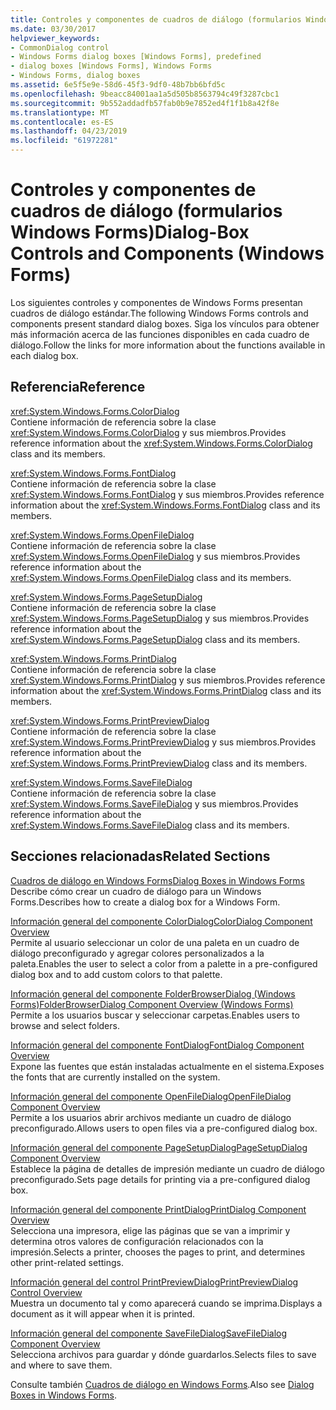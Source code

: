 ```yaml
---
title: Controles y componentes de cuadros de diálogo (formularios Windows Forms)
ms.date: 03/30/2017
helpviewer_keywords:
- CommonDialog control
- Windows Forms dialog boxes [Windows Forms], predefined
- dialog boxes [Windows Forms], Windows Forms
- Windows Forms, dialog boxes
ms.assetid: 6e5f5e9e-58d6-45f3-9df0-48b7bb6bfd5c
ms.openlocfilehash: 9beacc84001aa1a5d505b8563794c49f3287cbc1
ms.sourcegitcommit: 9b552addadfb57fab0b9e7852ed4f1f1b8a42f8e
ms.translationtype: MT
ms.contentlocale: es-ES
ms.lasthandoff: 04/23/2019
ms.locfileid: "61972281"
---
```

# <a name="dialog-box-controls-and-components-windows-forms"></a><span data-ttu-id="52813-102">Controles y componentes de cuadros de diálogo (formularios Windows Forms)</span><span class="sxs-lookup"><span data-stu-id="52813-102">Dialog-Box Controls and Components (Windows Forms)</span></span>
<span data-ttu-id="52813-103">Los siguientes controles y componentes de Windows Forms presentan cuadros de diálogo estándar.</span><span class="sxs-lookup"><span data-stu-id="52813-103">The following Windows Forms controls and components present standard dialog boxes.</span></span> <span data-ttu-id="52813-104">Siga los vínculos para obtener más información acerca de las funciones disponibles en cada cuadro de diálogo.</span><span class="sxs-lookup"><span data-stu-id="52813-104">Follow the links for more information about the functions available in each dialog box.</span></span>  
  
## <a name="reference"></a><span data-ttu-id="52813-105">Referencia</span><span class="sxs-lookup"><span data-stu-id="52813-105">Reference</span></span>  
 <xref:System.Windows.Forms.ColorDialog>  
 <span data-ttu-id="52813-106">Contiene información de referencia sobre la clase <xref:System.Windows.Forms.ColorDialog> y sus miembros.</span><span class="sxs-lookup"><span data-stu-id="52813-106">Provides reference information about the <xref:System.Windows.Forms.ColorDialog> class and its members.</span></span>  
  
 <xref:System.Windows.Forms.FontDialog>  
 <span data-ttu-id="52813-107">Contiene información de referencia sobre la clase <xref:System.Windows.Forms.FontDialog> y sus miembros.</span><span class="sxs-lookup"><span data-stu-id="52813-107">Provides reference information about the <xref:System.Windows.Forms.FontDialog> class and its members.</span></span>  
  
 <xref:System.Windows.Forms.OpenFileDialog>  
 <span data-ttu-id="52813-108">Contiene información de referencia sobre la clase <xref:System.Windows.Forms.OpenFileDialog> y sus miembros.</span><span class="sxs-lookup"><span data-stu-id="52813-108">Provides reference information about the <xref:System.Windows.Forms.OpenFileDialog> class and its members.</span></span>  
  
 <xref:System.Windows.Forms.PageSetupDialog>  
 <span data-ttu-id="52813-109">Contiene información de referencia sobre la clase <xref:System.Windows.Forms.PageSetupDialog> y sus miembros.</span><span class="sxs-lookup"><span data-stu-id="52813-109">Provides reference information about the <xref:System.Windows.Forms.PageSetupDialog> class and its members.</span></span>  
  
 <xref:System.Windows.Forms.PrintDialog>  
 <span data-ttu-id="52813-110">Contiene información de referencia sobre la clase <xref:System.Windows.Forms.PrintDialog> y sus miembros.</span><span class="sxs-lookup"><span data-stu-id="52813-110">Provides reference information about the <xref:System.Windows.Forms.PrintDialog> class and its members.</span></span>  
  
 <xref:System.Windows.Forms.PrintPreviewDialog>  
 <span data-ttu-id="52813-111">Contiene información de referencia sobre la clase <xref:System.Windows.Forms.PrintPreviewDialog> y sus miembros.</span><span class="sxs-lookup"><span data-stu-id="52813-111">Provides reference information about the <xref:System.Windows.Forms.PrintPreviewDialog> class and its members.</span></span>  
  
 <xref:System.Windows.Forms.SaveFileDialog>  
 <span data-ttu-id="52813-112">Contiene información de referencia sobre la clase <xref:System.Windows.Forms.SaveFileDialog> y sus miembros.</span><span class="sxs-lookup"><span data-stu-id="52813-112">Provides reference information about the <xref:System.Windows.Forms.SaveFileDialog> class and its members.</span></span>  
  
## <a name="related-sections"></a><span data-ttu-id="52813-113">Secciones relacionadas</span><span class="sxs-lookup"><span data-stu-id="52813-113">Related Sections</span></span>  
 [<span data-ttu-id="52813-114">Cuadros de diálogo en Windows Forms</span><span class="sxs-lookup"><span data-stu-id="52813-114">Dialog Boxes in Windows Forms</span></span>](../dialog-boxes-in-windows-forms.md)  
 <span data-ttu-id="52813-115">Describe cómo crear un cuadro de diálogo para un Windows Forms.</span><span class="sxs-lookup"><span data-stu-id="52813-115">Describes how to create a dialog box for a Windows Form.</span></span>  
  
 [<span data-ttu-id="52813-116">Información general del componente ColorDialog</span><span class="sxs-lookup"><span data-stu-id="52813-116">ColorDialog Component Overview</span></span>](colordialog-component-overview-windows-forms.md)  
 <span data-ttu-id="52813-117">Permite al usuario seleccionar un color de una paleta en un cuadro de diálogo preconfigurado y agregar colores personalizados a la paleta.</span><span class="sxs-lookup"><span data-stu-id="52813-117">Enables the user to select a color from a palette in a pre-configured dialog box and to add custom colors to that palette.</span></span>  
  
 [<span data-ttu-id="52813-118">Información general del componente FolderBrowserDialog (Windows Forms)</span><span class="sxs-lookup"><span data-stu-id="52813-118">FolderBrowserDialog Component Overview (Windows Forms)</span></span>](folderbrowserdialog-component-overview-windows-forms.md)  
 <span data-ttu-id="52813-119">Permite a los usuarios buscar y seleccionar carpetas.</span><span class="sxs-lookup"><span data-stu-id="52813-119">Enables users to browse and select folders.</span></span>  
  
 [<span data-ttu-id="52813-120">Información general del componente FontDialog</span><span class="sxs-lookup"><span data-stu-id="52813-120">FontDialog Component Overview</span></span>](fontdialog-component-overview-windows-forms.md)  
 <span data-ttu-id="52813-121">Expone las fuentes que están instaladas actualmente en el sistema.</span><span class="sxs-lookup"><span data-stu-id="52813-121">Exposes the fonts that are currently installed on the system.</span></span>  
  
 [<span data-ttu-id="52813-122">Información general del componente OpenFileDialog</span><span class="sxs-lookup"><span data-stu-id="52813-122">OpenFileDialog Component Overview</span></span>](openfiledialog-component-overview-windows-forms.md)  
 <span data-ttu-id="52813-123">Permite a los usuarios abrir archivos mediante un cuadro de diálogo preconfigurado.</span><span class="sxs-lookup"><span data-stu-id="52813-123">Allows users to open files via a pre-configured dialog box.</span></span>  
  
 [<span data-ttu-id="52813-124">Información general del componente PageSetupDialog</span><span class="sxs-lookup"><span data-stu-id="52813-124">PageSetupDialog Component Overview</span></span>](pagesetupdialog-component-overview-windows-forms.md)  
 <span data-ttu-id="52813-125">Establece la página de detalles de impresión mediante un cuadro de diálogo preconfigurado.</span><span class="sxs-lookup"><span data-stu-id="52813-125">Sets page details for printing via a pre-configured dialog box.</span></span>  
  
 [<span data-ttu-id="52813-126">Información general del componente PrintDialog</span><span class="sxs-lookup"><span data-stu-id="52813-126">PrintDialog Component Overview</span></span>](printdialog-component-overview-windows-forms.md)  
 <span data-ttu-id="52813-127">Selecciona una impresora, elige las páginas que se van a imprimir y determina otros valores de configuración relacionados con la impresión.</span><span class="sxs-lookup"><span data-stu-id="52813-127">Selects a printer, chooses the pages to print, and determines other print-related settings.</span></span>  
  
 [<span data-ttu-id="52813-128">Información general del control PrintPreviewDialog</span><span class="sxs-lookup"><span data-stu-id="52813-128">PrintPreviewDialog Control Overview</span></span>](printpreviewdialog-control-overview-windows-forms.md)  
 <span data-ttu-id="52813-129">Muestra un documento tal y como aparecerá cuando se imprima.</span><span class="sxs-lookup"><span data-stu-id="52813-129">Displays a document as it will appear when it is printed.</span></span>  
  
 [<span data-ttu-id="52813-130">Información general del componente SaveFileDialog</span><span class="sxs-lookup"><span data-stu-id="52813-130">SaveFileDialog Component Overview</span></span>](savefiledialog-component-overview-windows-forms.md)  
 <span data-ttu-id="52813-131">Selecciona archivos para guardar y dónde guardarlos.</span><span class="sxs-lookup"><span data-stu-id="52813-131">Selects files to save and where to save them.</span></span>  
  
 <span data-ttu-id="52813-132">Consulte también [Cuadros de diálogo en Windows Forms](../dialog-boxes-in-windows-forms.md).</span><span class="sxs-lookup"><span data-stu-id="52813-132">Also see [Dialog Boxes in Windows Forms](../dialog-boxes-in-windows-forms.md).</span></span>
